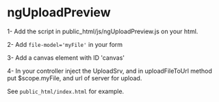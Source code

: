 ngUploadPreview
===============

1- Add the script in public_html/js/ngUploadPreview.js on your html.

2- Add `file-model='myFile'` in your form

3- Add a canvas element with ID 'canvas'

4- In your controller inject the UploadSrv, and in uploadFileToUrl method put $scope.myFile, and url of server for upload.

See `public_html/index.html` for example.